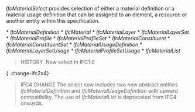 _IfcMaterialSelect_ provides selection of either a material definition or a material usage definition that can be assigned to an element, a resource or another entity within this specification.

\* _IfcMaterialDefinition_ 
    \* _IfcMaterial_
    \* _IfcMaterialLayer_
    \* _IfcMaterialLayerSet_
    \* _IfcMaterialProfile_
    \* _IfcMaterialProfileSet_
    \* _IfcMaterialConstituent_
    \* _IfcMaterialConstituentSet_ 
\* _IfcMaterialUsageDefinition_ 
    \* _IfcMaterialLayerSetUsage_
    \* _IfcMaterialProfileSetUsage_ 
\* _IfcMaterialList_ 

> HISTORY&nbsp; New select in IFC1.0

{ .change-ifc2x4}
> IFC4 CHANGE The select now includes two new abstract entities _IfcMaterialDefinition_ and _IfcMaterialUsageDefinition_ with upward compatibility. The use of _IfcMaterialList_ is deprecated from IFC4 onwards.
